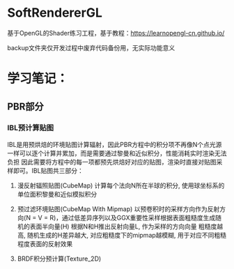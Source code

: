 # SoftRendererGL

基于OpenGL的Shader练习工程，基于教程：https://learnopengl-cn.github.io/

backup文件夹仅开发过程中废弃代码备份用，无实际功能意义



# 学习笔记：

## PBR部分
### IBL预计算贴图
IBL是用预烘焙的环境贴图计算辐射，因此PBR方程中的积分项不再像N个点光源一样可以逐个计算并累加，而是需要通过黎曼和近似积分，性能消耗实时渲染无法负担
因此需要将方程中的每一项都预先烘焙好对应的贴图，渲染时直接对贴图采样即可。IBL贴图共三部分：
1. 漫反射辐照贴图(CubeMap)
计算每个法向N所在半球的积分, 使用球坐标系的单位面积黎曼和近似模拟积分

2. 预过滤环境贴图(CubeMap With Mipmap)
以预卷积时的采样方向作为反射方向(N = V = R)，通过低差异序列以及GGX重要性采样根据表面粗糙度生成随机的表面半向量(H)
根据N和H推出反射向量L, 作为采样的方向向量
粗糙度越高, 随机生成的H差异越大, 对应粗糙度下的mipmap越模糊, 用于对应不同粗糙程度表面的反射效果

3. BRDF积分预计算(Texture_2D)

